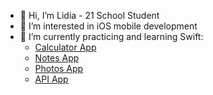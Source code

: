 - 👋 Hi, I’m Lidia - 21 School Student
- 👀 I’m interested in iOS mobile development
- 🌱 I’m currently practicing and learning Swift:
  - [Calculator App](https://github.com/LidiaGr/Swift_piscine/tree/main/day00)
  - [Notes App](https://github.com/LidiaGr/Swift_piscine/tree/main/day02)
  - [Photos App](https://github.com/LidiaGr/Swift_piscine/tree/main/day03)
  - [API App](https://github.com/LidiaGr/Swift_piscine/tree/main/day04)

<!--- - Swift: [Pokedex](https://github.com/LidiaGr/Pokedex)
 - C++: [Webserver project](https://github.com/LidiaGr/Webserver)

<!---
LidiaGr/LidiaGr is a ✨ special ✨ repository because its `README.md` (this file) appears on your GitHub profile.
You can click the Preview link to take a look at your changes.
--->
